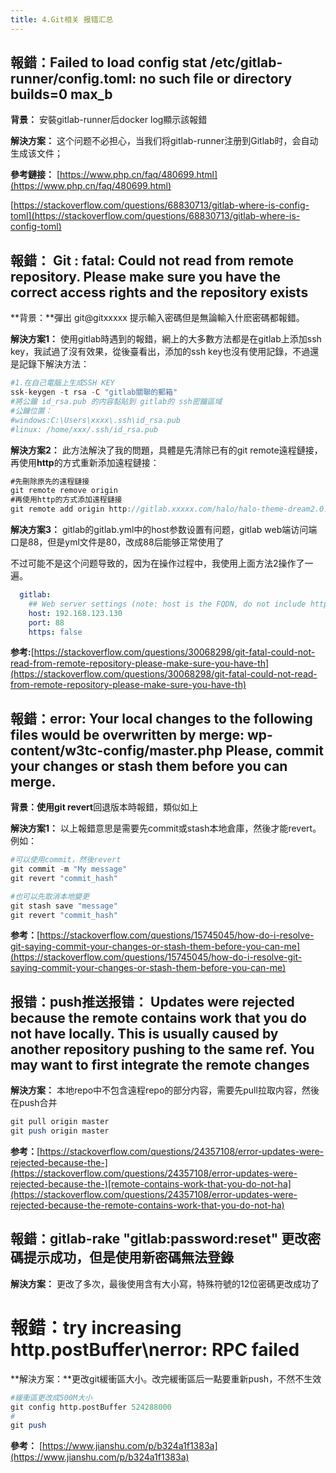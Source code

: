 ```yaml
---
title: 4.Git相关 报错汇总
---
```

## 報錯：Failed to load config stat /etc/gitlab-runner/config.toml: no such file or directory builds=0 max_b

**背景：** 安裝gitlab-runner后docker log顯示該報錯

**解決方案：** 这个问题不必担心，当我们将gitlab-runner注册到Gitlab时，会自动生成该文件；

**參考鏈接：** [https://www.php.cn/faq/480699.html](https://www.php.cn/faq/480699.html)

[https://stackoverflow.com/questions/68830713/gitlab-where-is-config-toml](https://stackoverflow.com/questions/68830713/gitlab-where-is-config-toml)

## **報錯：** Git : fatal: Could not read from remote repository. Please make sure you have the correct access rights and the repository exists

**背景：**彈出 git@gitxxxxx 提示輸入密碼但是無論輸入什麽密碼都報錯。

**解決方案1：** 使用gitlab時遇到的報錯，網上的大多數方法都是在gitlab上添加ssh key，我試過了沒有效果，從後臺看出，添加的ssh key也沒有使用記錄，不過還是記錄下解決方法：

```php
#1.在自己電腦上生成SSH KEY
ssk-keygen -t rsa -C "gitlab關聯的郵箱"
#將公鑰 id_rsa.pub 的内容黏貼到 gitlab的 ssh密鑰區域
#公鑰位置：
#windows:C:\Users\xxxx\.ssh\id_rsa.pub
#linux: /home/xxx/.ssh/id_rsa.pub
```

**解決方案2：** 此方法解決了我的問題，具體是先清除已有的git remote遠程鏈接，再使用**http**的方式重新添加遠程鏈接：

```csharp
#先刪除原先的遠程鏈接
git remote remove origin
#再使用http的方式添加遠程鏈接
git remote add origin http://gitlab.xxxxx.com/halo/halo-theme-dream2.0.git
```

**解决方案3：** gitlab的gitlab.yml中的host参数设置有问题，gitlab web端访问端口是88，但是yml文件是80，改成88后能够正常使用了

不过可能不是这个问题导致的，因为在操作过程中，我使用上面方法2操作了一遍。

```yaml
  gitlab:
    ## Web server settings (note: host is the FQDN, do not include http://)
    host: 192.168.123.130
    port: 88
    https: false
```

**参考:**[https://stackoverflow.com/questions/30068298/git-fatal-could-not-read-from-remote-repository-please-make-sure-you-have-th](https://stackoverflow.com/questions/30068298/git-fatal-could-not-read-from-remote-repository-please-make-sure-you-have-th)

## 報錯：error: Your local changes to the following files would be overwritten by merge: wp-content/w3tc-config/master.php Please, commit your changes or stash them before you can merge.

**背景：**使用**git revert**回退版本時報錯，類似如上

**解決方案1：** 以上報錯意思是需要先commit或stash本地倉庫，然後才能revert。例如：

```php
#可以使用commit，然後revert
git commit -m "My message"
git revert "commit_hash"

#也可以先取消本地變更
git stash save "message" 
git revert "commit_hash"
```

**参考：**[https://stackoverflow.com/questions/15745045/how-do-i-resolve-git-saying-commit-your-changes-or-stash-them-before-you-can-me](https://stackoverflow.com/questions/15745045/how-do-i-resolve-git-saying-commit-your-changes-or-stash-them-before-you-can-me)

## 报错：push推送报错： Updates were rejected because the remote contains work that you do not have locally. This is usually caused by another repository pushing to the same ref. You may want to first integrate the remote changes

**解決方案：** 本地repo中不包含遠程repo的部分内容，需要先pull拉取内容，然後在push合并

```perl
git pull origin master
git push origin master
```

**参考：**[https://stackoverflow.com/questions/24357108/error-updates-were-rejected-because-the-](https://stackoverflow.com/questions/24357108/error-updates-were-rejected-because-the-)[remote-contains-work-that-you-do-not-ha](https://stackoverflow.com/questions/24357108/error-updates-were-rejected-because-the-remote-contains-work-that-you-do-not-ha)

## 報錯：gitlab-rake "gitlab:password:reset" 更改密碼提示成功，但是使用新密碼無法登錄

**解決方案：** 更改了多次，最後使用含有大小寫，特殊符號的12位密碼更改成功了

# 報錯：try increasing http.postBuffer\nerror: RPC failed

**解決方案：**更改git緩衝區大小。改完緩衝區后一點要重新push，不然不生效

```perl
#緩衝區更改成500M大小
git config http.postBuffer 524288000
#
git push
```

 **參考：** [https://www.jianshu.com/p/b324a1f1383a](https://www.jianshu.com/p/b324a1f1383a)
